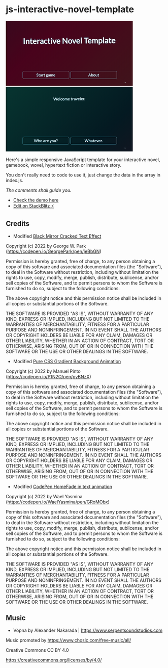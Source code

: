 # js-interactive-novel-template

![Screenshot1](./screenshots/scr1.png)
![Screenshot2](./screenshots/scr2.png)


Here's a simple responsive JavaScript template for your interactive novel, gamebook, wovel, hypertext fiction or interactive story. 

You don't really need to code to use it, just change the data in the array in index.js. 

_The comments shall guide you._

+ [Check the demo here](https://ao6820.github.io/js-interactive-novel-template/)
+ [Edit on StackBlitz ⚡️](https://stackblitz.com/edit/js-interactive-novel-template-3xhche)

## Credits

+ Modified [Black Mirror Cracked Text Effect](https://codepen.io/GeorgePark/pen/jeBbGN)

Copyright (c) 2022 by George W. Park (https://codepen.io/GeorgePark/pen/jeBbGN)

Permission is hereby granted, free of charge, to any person obtaining a copy of this software and associated documentation files (the "Software"), to deal in the Software without restriction, including without limitation the rights to use, copy, modify, merge, publish, distribute, sublicense, and/or sell copies of the Software, and to permit persons to whom the Software is furnished to do so, subject to the following conditions:

The above copyright notice and this permission notice shall be included in all copies or substantial portions of the Software.

THE SOFTWARE IS PROVIDED "AS IS", WITHOUT WARRANTY OF ANY KIND, EXPRESS OR IMPLIED, INCLUDING BUT NOT LIMITED TO THE WARRANTIES OF MERCHANTABILITY, FITNESS FOR A PARTICULAR PURPOSE AND NONINFRINGEMENT. IN NO EVENT SHALL THE AUTHORS OR COPYRIGHT HOLDERS BE LIABLE FOR ANY CLAIM, DAMAGES OR OTHER LIABILITY, WHETHER IN AN ACTION OF CONTRACT, TORT OR OTHERWISE, ARISING FROM, OUT OF OR IN CONNECTION WITH THE SOFTWARE OR THE USE OR OTHER DEALINGS IN THE SOFTWARE.


+ Modified [Pure CSS Gradient Background Animation](https://codepen.io/P1N2O/pen/pyBNzX)

Copyright (c) 2022 by Manuel Pinto (https://codepen.io/P1N2O/pen/pyBNzX)

Permission is hereby granted, free of charge, to any person obtaining a copy of this software and associated documentation files (the "Software"), to deal in the Software without restriction, including without limitation the rights to use, copy, modify, merge, publish, distribute, sublicense, and/or sell copies of the Software, and to permit persons to whom the Software is furnished to do so, subject to the following conditions:

The above copyright notice and this permission notice shall be included in all copies or substantial portions of the Software.

THE SOFTWARE IS PROVIDED "AS IS", WITHOUT WARRANTY OF ANY KIND, EXPRESS OR IMPLIED, INCLUDING BUT NOT LIMITED TO THE WARRANTIES OF MERCHANTABILITY, FITNESS FOR A PARTICULAR PURPOSE AND NONINFRINGEMENT. IN NO EVENT SHALL THE AUTHORS OR COPYRIGHT HOLDERS BE LIABLE FOR ANY CLAIM, DAMAGES OR OTHER LIABILITY, WHETHER IN AN ACTION OF CONTRACT, TORT OR OTHERWISE, ARISING FROM, OUT OF OR IN CONNECTION WITH THE SOFTWARE OR THE USE OR OTHER DEALINGS IN THE SOFTWARE.


+ Modified [CodePen HomeFade in text animation](https://codepen.io/WaelYasmina/pen/GRoMObx)

Copyright (c) 2022 by Wael Yasmina (https://codepen.io/WaelYasmina/pen/GRoMObx)

Permission is hereby granted, free of charge, to any person obtaining a copy of this software and associated documentation files (the "Software"), to deal in the Software without restriction, including without limitation the rights to use, copy, modify, merge, publish, distribute, sublicense, and/or sell copies of the Software, and to permit persons to whom the Software is furnished to do so, subject to the following conditions:

The above copyright notice and this permission notice shall be included in all copies or substantial portions of the Software.

THE SOFTWARE IS PROVIDED "AS IS", WITHOUT WARRANTY OF ANY KIND, EXPRESS OR IMPLIED, INCLUDING BUT NOT LIMITED TO THE WARRANTIES OF MERCHANTABILITY, FITNESS FOR A PARTICULAR PURPOSE AND NONINFRINGEMENT. IN NO EVENT SHALL THE AUTHORS OR COPYRIGHT HOLDERS BE LIABLE FOR ANY CLAIM, DAMAGES OR OTHER LIABILITY, WHETHER IN AN ACTION OF CONTRACT, TORT OR OTHERWISE, ARISING FROM, OUT OF OR IN CONNECTION WITH THE SOFTWARE OR THE USE OR OTHER DEALINGS IN THE SOFTWARE.


## Music

+ Vopna by Alexander Nakarada | https://www.serpentsoundstudios.com

Music promoted by https://www.chosic.com/free-music/all/

Creative Commons CC BY 4.0

https://creativecommons.org/licenses/by/4.0/
 

